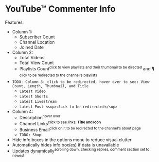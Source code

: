 # YouTube™ Commenter Info

Features:
- Column 1:
  - Subscriber Count
  - Channel Location
  - Joined Date
- Column 2:
  - Total Videos
  - Total View Count
  - Playlists Count<sup>click to view playlists and their thumbnail to be directed</sup> and 🎙<sup>click to be redirected to the channel's playlists</sup>
- `TODO: Column 3: click to be redirected, hover over to see: View Count, Length, Thumbnail, and Title`
  - `Latest Video`
  - `Latest Shorts`
  - `Latest Livestream`
  - `Latest Post <sup>click to be redirected</sup>`
- Column 4:
  - Description<sup>hover over</sup>
  - Channel Links<sup>click to see links: **Title and Icon**</sup>
  - Business Email<sup>click on it to be redirected to the channel's about page</sup>
  - `TODO: Shop`
- Hide info boxes in the options menu to reduce visual clutter
- Automatically hides info box(es) if data is unavailable
- Updates dynamically<sup>scrolling down, checking replies, comment section set to newest</sup>
